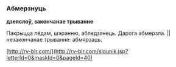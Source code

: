 ### Абмерзнуць
**дзеяслоў, закончанае трыванне**

Пакрыцца лёдам, шэранню, абледзянець. Дарога абмерзла. || незакончанае трыванне: абмярзаць.

<a rel="author">[http://rv-blr.com/](http://rv-blr.com/slounik.jsp?letterId=0&maskId=0&pageId=40)</a>
